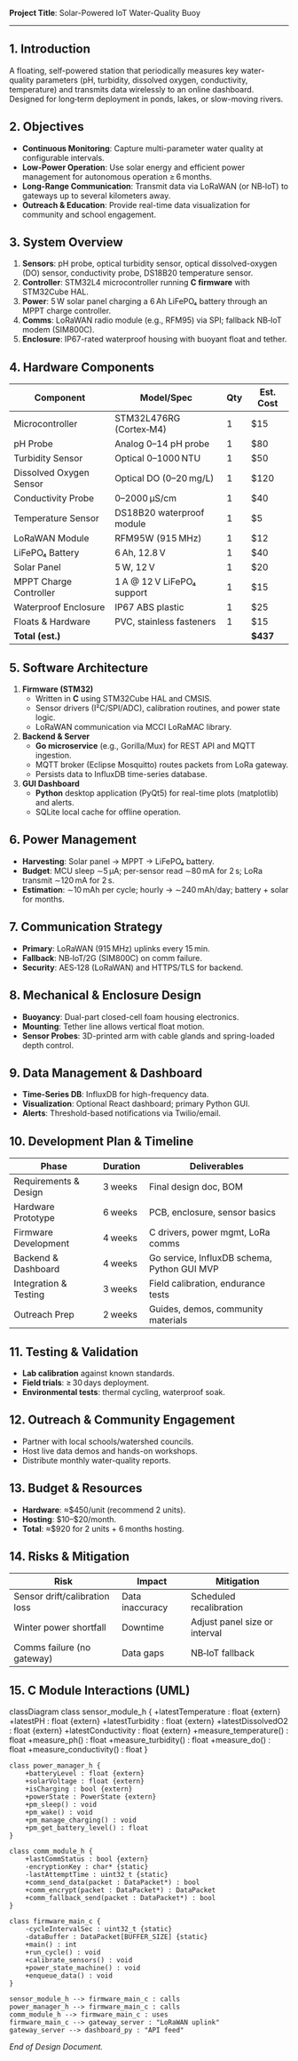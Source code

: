 **Project Title**: Solar-Powered IoT Water-Quality Buoy

---

## 1. Introduction

A floating, self-powered station that periodically measures key water-quality parameters (pH, turbidity, dissolved oxygen, conductivity, temperature) and transmits data wirelessly to an online dashboard. Designed for long‐term deployment in ponds, lakes, or slow-moving rivers.

## 2. Objectives

- **Continuous Monitoring**: Capture multi-parameter water quality at configurable intervals.
- **Low-Power Operation**: Use solar energy and efficient power management for autonomous operation ≥ 6 months.
- **Long-Range Communication**: Transmit data via LoRaWAN (or NB‑IoT) to gateways up to several kilometers away.
- **Outreach & Education**: Provide real-time data visualization for community and school engagement.

## 3. System Overview

1. **Sensors**: pH probe, optical turbidity sensor, optical dissolved-oxygen (DO) sensor, conductivity probe, DS18B20 temperature sensor.
2. **Controller**: STM32L4 microcontroller running **C firmware** with STM32Cube HAL.
3. **Power**: 5 W solar panel charging a 6 Ah LiFePO₄ battery through an MPPT charge controller.
4. **Comms**: LoRaWAN radio module (e.g., RFM95) via SPI; fallback NB‑IoT modem (SIM800C).
5. **Enclosure**: IP67-rated waterproof housing with buoyant float and tether.

## 4. Hardware Components

| Component               | Model/Spec                 | Qty | Est. Cost |
| ----------------------- | -------------------------- | --- | --------- |
| Microcontroller         | STM32L476RG (Cortex‑M4)    | 1   | \$15      |
| pH Probe                | Analog 0–14 pH probe       | 1   | \$80      |
| Turbidity Sensor        | Optical 0–1000 NTU         | 1   | \$50      |
| Dissolved Oxygen Sensor | Optical DO (0–20 mg/L)     | 1   | \$120     |
| Conductivity Probe      | 0–2000 µS/cm               | 1   | \$40      |
| Temperature Sensor      | DS18B20 waterproof module  | 1   | \$5       |
| LoRaWAN Module          | RFM95W (915 MHz)           | 1   | \$12      |
| LiFePO₄ Battery         | 6 Ah, 12.8 V               | 1   | \$40      |
| Solar Panel             | 5 W, 12 V                  | 1   | \$20      |
| MPPT Charge Controller  | 1 A @ 12 V LiFePO₄ support | 1   | \$15      |
| Waterproof Enclosure    | IP67 ABS plastic           | 1   | \$25      |
| Floats & Hardware       | PVC, stainless fasteners   | 1   | \$15      |
| **Total (est.)**        |                            |     | **\$437** |

## 5. Software Architecture

1. **Firmware (STM32)**
   - Written in **C** using STM32Cube HAL and CMSIS.
   - Sensor drivers (I²C/SPI/ADC), calibration routines, and power state logic.
   - LoRaWAN communication via MCCI LoRaMAC library.
2. **Backend & Server**
   - **Go microservice** (e.g., Gorilla/Mux) for REST API and MQTT ingestion.
   - MQTT broker (Eclipse Mosquitto) routes packets from LoRa gateway.
   - Persists data to InfluxDB time-series database.
3. **GUI Dashboard**
   - **Python** desktop application (PyQt5) for real-time plots (matplotlib) and alerts.
   - SQLite local cache for offline operation.

## 6. Power Management

- **Harvesting**: Solar panel → MPPT → LiFePO₄ battery.
- **Budget**: MCU sleep ∼5 µA; per-sensor read ∼80 mA for 2 s; LoRa transmit ∼120 mA for 2 s.
- **Estimation**: ∼10 mAh per cycle; hourly → ∼240 mAh/day; battery + solar for months.

## 7. Communication Strategy

- **Primary**: LoRaWAN (915 MHz) uplinks every 15 min.
- **Fallback**: NB‑IoT/2G (SIM800C) on comm failure.
- **Security**: AES‑128 (LoRaWAN) and HTTPS/TLS for backend.

## 8. Mechanical & Enclosure Design

- **Buoyancy**: Dual-part closed-cell foam housing electronics.
- **Mounting**: Tether line allows vertical float motion.
- **Sensor Probes**: 3D-printed arm with cable glands and spring-loaded depth control.

## 9. Data Management & Dashboard

- **Time-Series DB**: InfluxDB for high-frequency data.
- **Visualization**: Optional React dashboard; primary Python GUI.
- **Alerts**: Threshold-based notifications via Twilio/email.

## 10. Development Plan & Timeline

| Phase                 | Duration | Deliverables                                |
| --------------------- | -------- | ------------------------------------------- |
| Requirements & Design | 3 weeks  | Final design doc, BOM                       |
| Hardware Prototype    | 6 weeks  | PCB, enclosure, sensor basics               |
| Firmware Development  | 4 weeks  | C drivers, power mgmt, LoRa comms           |
| Backend & Dashboard   | 4 weeks  | Go service, InfluxDB schema, Python GUI MVP |
| Integration & Testing | 3 weeks  | Field calibration, endurance tests          |
| Outreach Prep         | 2 weeks  | Guides, demos, community materials          |

## 11. Testing & Validation

- **Lab calibration** against known standards.
- **Field trials**: ≥ 30 days deployment.
- **Environmental tests**: thermal cycling, waterproof soak.

## 12. Outreach & Community Engagement

- Partner with local schools/watershed councils.
- Host live data demos and hands-on workshops.
- Distribute monthly water-quality reports.

## 13. Budget & Resources

- **Hardware**: ≈\$450/unit (recommend 2 units).
- **Hosting**: \$10–\$20/month.
- **Total**: ≈\$920 for 2 units + 6 months hosting.

## 14. Risks & Mitigation

| Risk                          | Impact          | Mitigation                    |
| ----------------------------- | --------------- | ----------------------------- |
| Sensor drift/calibration loss | Data inaccuracy | Scheduled recalibration       |
| Winter power shortfall        | Downtime        | Adjust panel size or interval |
| Comms failure (no gateway)    | Data gaps       | NB‑IoT fallback               |

## 15. C Module Interactions (UML)
classDiagram
    class sensor_module_h {
        +latestTemperature : float {extern}
        +latestPH : float {extern}
        +latestTurbidity : float {extern}
        +latestDissolvedO2 : float {extern}
        +latestConductivity : float {extern}
        +measure_temperature() : float
        +measure_ph() : float
        +measure_turbidity() : float
        +measure_do() : float
        +measure_conductivity() : float
    }

    class power_manager_h {
        +batteryLevel : float {extern}
        +solarVoltage : float {extern}
        +isCharging : bool {extern}
        +powerState : PowerState {extern}
        +pm_sleep() : void
        +pm_wake() : void
        +pm_manage_charging() : void
        +pm_get_battery_level() : float
    }

    class comm_module_h {
        +lastCommStatus : bool {extern}
        -encryptionKey : char* {static}
        -lastAttemptTime : uint32_t {static}
        +comm_send_data(packet : DataPacket*) : bool
        +comm_encrypt(packet : DataPacket*) : DataPacket
        +comm_fallback_send(packet : DataPacket*) : bool
    }

    class firmware_main_c {
        -cycleIntervalSec : uint32_t {static}
        -dataBuffer : DataPacket[BUFFER_SIZE] {static}
        +main() : int
        +run_cycle() : void
        +calibrate_sensors() : void
        +power_state_machine() : void
        +enqueue_data() : void
    }

    sensor_module_h --> firmware_main_c : calls
    power_manager_h --> firmware_main_c : calls
    comm_module_h --> firmware_main_c : uses
    firmware_main_c --> gateway_server : "LoRaWAN uplink"
    gateway_server --> dashboard_py : "API feed"

*End of Design Document.*

